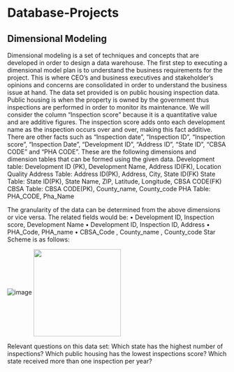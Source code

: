 # Database-Projects
## Dimensional Modeling

Dimensional modeling is a set of techniques and concepts that are developed in order to design a data warehouse. The first step to executing a dimensional model plan is to understand the business requirements for the project. This is where CEO’s and business executives and stakeholder’s opinions and concerns are consolidated in order to understand the business issue at hand. The data set provided is on public housing inspection data. Public housing is when the property is owned by the government thus inspections are performed in order to monitor its maintenance. We will consider the column “Inspection score” because it is a quantitative value and are additive figures. The inspection score adds onto each development name as the inspection occurs over and over, making this fact additive. There are other facts such as “Inspection date”, “Inspection ID”, “Inspection score”, “Inspection Date”, “Development ID”, “Address ID”, “State ID”, “CBSA CODE” and “PHA CODE”. 
These are the following dimensions and dimension tables that can be formed using the given data.
Development table: 
Development ID (PK), Development Name, Address ID(FK), Location Quality
Address Table:
Address ID(PK), Address, City, State ID(FK)	
State Table: 
State ID(PK), State Name, ZIP, Latitude, Longitude, CBSA CODE(FK)
CBSA Table: 
CBSA CODE(PK), County_name, County_code
PHA Table: 
PHA_CODE, Pha_Name

The granularity of the data can be determined from the above dimensions or vice versa. The related fields would be: 
•	Development ID, Inspection score, Development Name
•	Development ID, Inspection ID, Address
•	PHA_Code, PHA_name
•	CBSA_Code , County_name , County_code
Star Scheme is as follows:


![image](https://user-images.githubusercontent.com/31625655/45193092-61880c80-b21a-11e8-8195-b29ded7c099c.png)
 <img src="(https://user-images.githubusercontent.com/31625655/45193092-61880c80-b21a-11e8-8195-b29ded7c099c.png)" width="200" height="200" align="center" />

Relevant questions on this data set:
Which state has the highest number of inspections?
Which public housing has the lowest inspections score?
Which state received more than one inspection per year?
